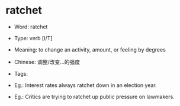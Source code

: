 # ratchet

- Word: ratchet

- Type: verb [I/T]
- Meaning: to change an activity, amount, or feeling by degrees
- Chinese: 调整/改变...的强度
- Tags: 
- Eg.: Interest rates always ratchet down in an election year.
- Eg.: Critics are trying to ratchet up public pressure on lawmakers.

